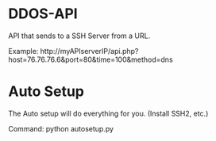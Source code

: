 # DDOS-API
API that sends to a SSH Server from a URL.

Example: http://myAPIserverIP/api.php?host=76.76.76.6&port=80&time=100&method=dns

# Auto Setup
The Auto setup will do everything for you. (Install SSH2, etc.)

Command: python autosetup.py
